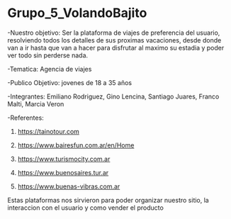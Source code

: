 # Grupo_5_VolandoBajito

-Nuestro objetivo: Ser la plataforma de viajes de preferencia del usuario, resolviendo todos los detalles de sus proximas vacaciones,
desde donde van a ir hasta que van a hacer para disfrutar al maximo su estadia y poder ver todo sin perderse nada.

-Tematica: Agencia de viajes 

-Publico Objetivo:  jovenes de 18 a 35 años

-Integrantes: Emiliano Rodriguez, Gino Lencina, Santiago Juares, Franco Malti, Marcia Veron

-Referentes: 

1) https://tainotour.com

2) https://www.bairesfun.com.ar/en/Home

3) https://www.turismocity.com.ar

4) https://www.buenosaires.tur.ar

5) https://www.buenas-vibras.com.ar

Estas plataformas nos sirvieron para poder organizar nuestro sitio, la interaccion con el usuario y como vender el producto
